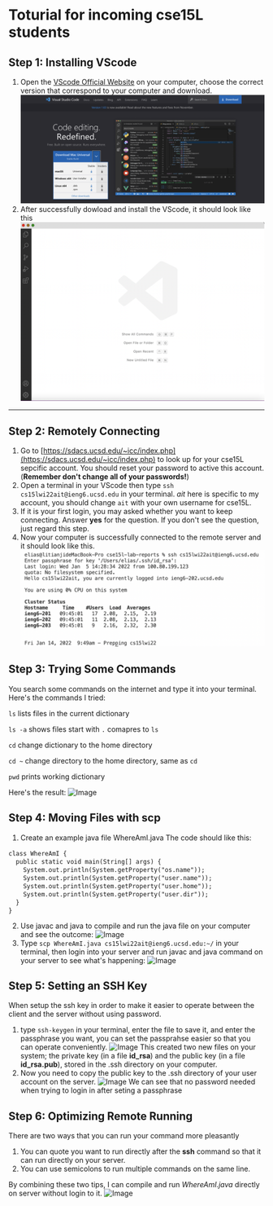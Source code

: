 # Toturial for incoming cse15L students
## Step 1: Installing VScode
1. Open the [VScode Official Website](https://code.visualstudio.com/) on your computer, choose the correct version that correspond to your computer and download.
![Image](vscode1.png)
2. After successfully dowload and install the VScode, it should look like this
![Image](vscode2.png)
---
## Step 2: Remotely Connecting
1. Go to [https://sdacs.ucsd.edu/~icc/index.php](https://sdacs.ucsd.edu/~icc/index.php) to look up for your cse15L sepcific account. You should reset your password to active this account.(**Remember don't change all of your passwords!**)
2. Open a terminal in your VScode then type ```ssh cs15lwi22ait@ieng6.ucsd.edu``` in your terminal. *ait* here is specific to my account, you should change ```ait``` with your own username for cse15L.
3. If it is your first login, you may asked whether you want to keep connecting. Answer **yes** for the question. If you don't see the question, just regard this step.
4. Now your computer is successfully connected to the remote server and it should look like this.
![Image](vscode3.png)
## Step 3: Trying Some Commands
You search some commands on the internet and type it into your terminal.
Here's the commands I tried:

```ls``` lists files in the current dictionary

```ls -a``` shows files start with ```.``` comapres to ```ls```

```cd``` change dictionary to the home directory

```cd ~``` change directory to the home directory, same as ```cd```

```pwd``` prints working dictionary

Here's the result:
![Image](vscode4.png)
## Step 4: Moving Files with scp
1. Create an example java file WhereAmI.java
The code should like this:
```
class WhereAmI {
  public static void main(String[] args) {
    System.out.println(System.getProperty("os.name"));
    System.out.println(System.getProperty("user.name"));
    System.out.println(System.getProperty("user.home"));
    System.out.println(System.getProperty("user.dir"));
  }
}
```
2. Use javac and java to compile and run the java file on your computer and see the outcome:
![Image](vscode5.png)
3. Type ```scp WhereAmI.java cs15lwi22ait@ieng6.ucsd.edu:~/``` in your terminal, then login into your server and run javac and java command on your server to see what's happening:
![Image](vscode6.png)
## Step 5: Setting an SSH Key
When setup the ssh key in order to make it easier to operate between the client and the server without using password.
1. type ```ssh-keygen``` in your terminal, enter the file to save it, and enter the passphrase you want, you can set the passprahse easier so that you can operate conveniently.
![Image](vscode7.png)
This created two new files on your system; the private key (in a file **id_rsa**) and the public key (in a file **id_rsa.pub**), stored in the .ssh directory on your computer.
2. Now you need to copy the public key to the .ssh directory of your user account on the server.
![Image](vscode8.png)
We can see that no password needed when trying to login in after seting a passphrase
## Step 6: Optimizing Remote Running
There are two ways that you can run your command more pleasantly
1. You can quote you want to run directly after the **ssh** command so that it can run directly on your server.
2. You can use semicolons to run multiple commands on the same line.

By combining these two tips, I can compile and run *WhereAmI.java* directly on server without login to it.
![Image](vscode9.png)

